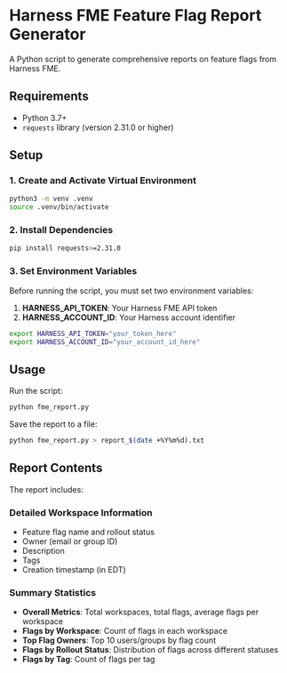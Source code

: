 # Harness FME Feature Flag Report Generator

A Python script to generate comprehensive reports on feature flags from Harness FME.

## Requirements

- Python 3.7+
- `requests` library (version 2.31.0 or higher)

## Setup

### 1. Create and Activate Virtual Environment

```bash
python3 -m venv .venv
source .venv/bin/activate
```

### 2. Install Dependencies

```bash
pip install requests>=2.31.0
```

### 3. Set Environment Variables

Before running the script, you must set two environment variables:

1. **HARNESS_API_TOKEN**: Your Harness FME API token
2. **HARNESS_ACCOUNT_ID**: Your Harness account identifier

```bash
export HARNESS_API_TOKEN="your_token_here"
export HARNESS_ACCOUNT_ID="your_account_id_here"
```

## Usage

Run the script:
```bash
python fme_report.py
```

Save the report to a file:
```bash
python fme_report.py > report_$(date +%Y%m%d).txt
```

## Report Contents

The report includes:

### Detailed Workspace Information
- Feature flag name and rollout status
- Owner (email or group ID)
- Description
- Tags
- Creation timestamp (in EDT)

### Summary Statistics
- **Overall Metrics**: Total workspaces, total flags, average flags per workspace
- **Flags by Workspace**: Count of flags in each workspace
- **Top Flag Owners**: Top 10 users/groups by flag count
- **Flags by Rollout Status**: Distribution of flags across different statuses
- **Flags by Tag**: Count of flags per tag
